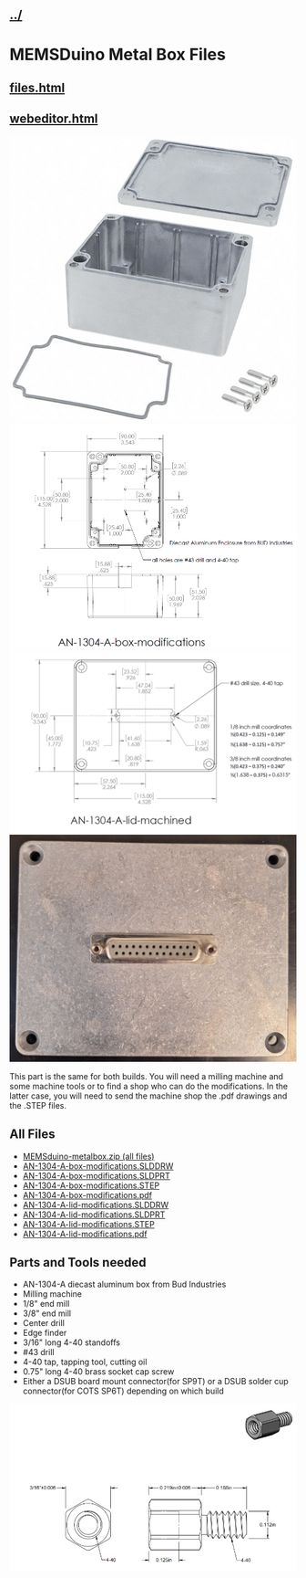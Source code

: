 ## [../](../)

# MEMSDuino Metal Box Files



## [files.html](files.html)

## [webeditor.html](webeditor.html)

[![AN-1304-A-photo.png](AN-1304-A-photo.png)](https://www.digikey.com/en/products/detail/bud-industries/AN-1304-A/5804538)
[![AN-1304-A-box-modifications.png](AN-1304-A-box-modifications.png)](AN-1304-A-box-modifications.pdf)
[![AN-1304-A-lid-modifications.png](AN-1304-A-lid-modifications.png)](AN-1304-A-lid-modifications.pdf)
![bud-box-lid-top.jpg](bud-box-lid-top.jpg)


This part is the same for both builds. You will need a milling machine and some machine tools or to find a shop who can do the modifications.  In the latter case, you will need to send the machine shop the .pdf drawings and the .STEP files.

## All Files

 - [MEMSduino-metalbox.zip (all files)](MEMSduino-metalbox.zip)
 - [AN-1304-A-box-modifications.SLDDRW](AN-1304-A-box-modifications.SLDDRW)
 - [AN-1304-A-box-modifications.SLDPRT](AN-1304-A-box-modifications.SLDPRT)
 - [AN-1304-A-box-modifications.STEP](AN-1304-A-box-modifications.STEP)
 - [AN-1304-A-box-modifications.pdf](AN-1304-A-box-modifications.pdf)
 - [AN-1304-A-lid-modifications.SLDDRW](AN-1304-A-lid-modifications.SLDDRW)
 - [AN-1304-A-lid-modifications.SLDPRT](AN-1304-A-lid-modifications.SLDPRT)
 - [AN-1304-A-lid-modifications.STEP](AN-1304-A-lid-modifications.STEP)
 - [AN-1304-A-lid-modifications.pdf](AN-1304-A-lid-modifications.pdf)

## Parts and Tools needed

 - AN-1304-A diecast aluminum box from Bud Industries
 - Milling machine 
 - 1/8" end mill
 - 3/8" end mill
 - Center drill
 - Edge finder
 - 3/16" long 4-40 standoffs
 - #43 drill
 - 4-40 tap, tapping tool, cutting oil
 - 0.75" long 4-40 brass socket cap screw
 - Either a DSUB board mount connector(for SP9T) or a DSUB solder cup connector(for COTS SP6T) depending on which build

[![standoffs.png](standoffs.png)](https://www.mcmaster.com/91075A462/)
